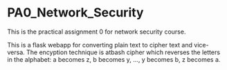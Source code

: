 # PA0_Network_Security

This is the practical assignment 0 for network security course. 

This is a flask webapp for converting plain text to cipher text and vice-versa. The encyption technique is atbash cipher which reverses the letters in the alphabet: a becomes z, b becomes y, ..., y becomes b, z becomes a.
